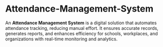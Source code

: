 # Attendance-Management-System
An **Attendance Management System** is a digital solution that automates attendance tracking, reducing manual effort. It ensures accurate records, generates reports, and enhances efficiency for schools, workplaces, and organizations with real-time monitoring and analytics.
